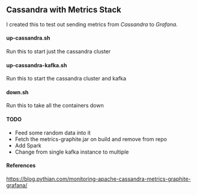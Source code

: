 ## Cassandra with Metrics Stack

I created this to test out sending metrics from _Cassandra_ to _Grafana_.

#### up-cassandra.sh
Run this to start just the cassandra cluster

#### up-cassandra-kafka.sh
Run this to start the cassandra cluster and kafka

#### down.sh
Run this to take all the containers down

#### TODO
- Feed some random data into it
- Fetch the metrics-graphite.jar on build and remove from repo
- Add Spark
- Change from single kafka instance to multiple

#### References
https://blog.pythian.com/monitoring-apache-cassandra-metrics-graphite-grafana/
